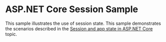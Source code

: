 # ASP.NET Core Session Sample

This sample illustrates the use of session state. This sample demonstrates the scenarios described in the [Session and app state in ASP.NET Core](../../../../app-state.md) topic.